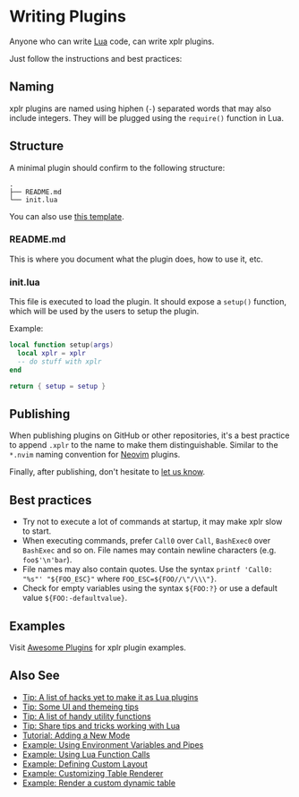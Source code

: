 # Writing Plugins

Anyone who can write [Lua][1] code, can write xplr plugins.

Just follow the instructions and best practices:

## Naming

xplr plugins are named using hiphen (`-`) separated words that may also include
integers. They will be plugged using the `require()` function in Lua.

## Structure

A minimal plugin should confirm to the following structure:

```
.
├── README.md
└── init.lua
```

You can also use [this template][2].

### README.md

This is where you document what the plugin does, how to use it, etc.

### init.lua

This file is executed to load the plugin. It should expose a `setup()`
function, which will be used by the users to setup the plugin.

Example:

```lua
local function setup(args)
  local xplr = xplr
  -- do stuff with xplr
end

return { setup = setup }
```

## Publishing

When publishing plugins on GitHub or other repositories, it's a best practice
to append `.xplr` to the name to make them distinguishable. Similar to the
`*.nvim` naming convention for [Neovim][3] plugins.

Finally, after publishing, don't hesitate to
[let us know][4].

## Best practices

- Try not to execute a lot of commands at startup, it may make xplr slow to
  start.
- When executing commands, prefer `Call0` over `Call`, `BashExec0` over
  `BashExec` and so on. File names may contain newline characters
  (e.g. `foo$'\n'bar`).
- File names may also contain quotes. Use the syntax
  `printf 'Call0: "%s"' "${FOO_ESC}"` where `FOO_ESC=${FOO//\"/\\\"}`.
- Check for empty variables using the syntax `${FOO:?}` or use a default value
  `${FOO:-defaultvalue}`.

## Examples

Visit [Awesome Plugins][5] for xplr plugin examples.

## Also See

- [Tip: A list of hacks yet to make it as Lua plugins][15]
- [Tip: Some UI and themeing tips][12]
- [Tip: A list of handy utility functions][13]
- [Tip: Share tips and tricks working with Lua][14]
- [Tutorial: Adding a New Mode][6]
- [Example: Using Environment Variables and Pipes][7]
- [Example: Using Lua Function Calls][8]
- [Example: Defining Custom Layout][9]
- [Example: Customizing Table Renderer][10]
- [Example: Render a custom dynamic table][11]

[1]: https://www.lua.org
[2]: https://github.com/sayanarijit/plugin-template1.xplr
[3]: https://neovim.io
[4]: https://github.com/sayanarijit/xplr/discussions/categories/show-and-tell
[5]: awesome-plugins.md
[6]: configure-key-bindings.md#tutorial-adding-a-new-mode
[7]: environment-variables-and-pipes.md#example-using-environment-variables-and-pipes
[8]: lua-function-calls.md#example-using-lua-function-calls
[9]: layout.md#example-defining-custom-layout
[10]: column-renderer.md#example-customizing-table-renderer
[11]: layout.md#example-render-a-custom-dynamic-table
[12]: https://github.com/sayanarijit/xplr/discussions/274
[13]: https://github.com/sayanarijit/xplr/discussions/273
[14]: https://github.com/sayanarijit/xplr/discussions/250
[15]: https://github.com/sayanarijit/xplr/wiki/Hacks
